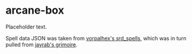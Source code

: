 # arcane-box

Placeholder text.

Spell data JSON was taken from [vorpalhex's srd_spells](https://github.com/vorpalhex/srd_spells), which was in turn pulled from [jayrab's grimoire](https://github.com/jayrab/grimoire).
